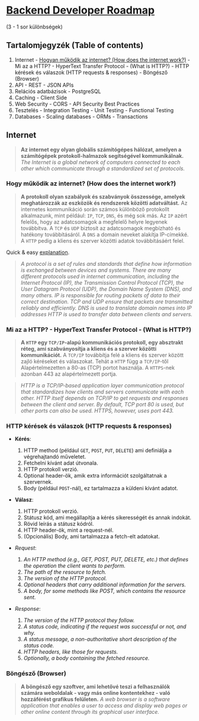 # [Backend Developer Roadmap](https://roadmap.sh/backend)
(3 - 1 sor különbségek)



## Tartalomjegyzék (Table of contents)
  1. Internet
    - [Hogyan működik az internet? (How does the internet work?)](https://youtu.be/7_LPdttKXPc?si=NPFGNP27zXxdATW9)
    - Mi az a HTTP? - HyperText Transfer Protocol - (What is HTTP?)
    - HTTP kérések és válaszok (HTTP requests & responses)
    - Böngésző (Browser)
  2. API
    - REST
    - JSON APIs
  3. Relációs adatbázisok
    - PostgreSQL
  4. Caching
    - Client Side
  5. Web Security
    - CORS
    - API Security Best Practices
  6. Tesztelés
    - Integration Testing
    - Unit Testing
    - Functional Testing
  7. Databases
    - Scaling databases
    - ORMs
    - Transactions



## Internet
> **Az internet egy olyan globális számítógépes hálózat, amelyen a számítógépek protokoll-halmazok segítségével kommunikálnak.**
> *The Internet is a global network of computers connected to each other which communicate through a standardized set of protocols.*

### Hogy működik az internet? (How does the internet work?)
> **A protokoll olyan szabályok és szabványok összessége, amelyek meghatározzák az eszközök és rendszerek közötti adatváltást.**
Az internetes kommunikáció során számos különböző protokollt alkalmazunk, mint például: `IP`, `TCP`, `DNS`, és még sok más.
Az `IP` azért felelős, hogy az adatcsomagok a megfelelő helyre legyenek továbbítva.
A `TCP` és `UDP` biztosít az adatcsomagok megbízható és hatékony továbbításáról.
A `DNS` a domain neveket alakítja IP-címekké.
A `HTTP` pedig a kliens és szerver közötti adatok továbbításáért felel.

Quick & easy [explanation](https://youtu.be/7_LPdttKXPc?si=NPFGNP27zXxdATW9).

> *A protocol is a set of rules and standards that define how information is exchanged between devices and systems.*
*There are many different protocols used in internet communication, including the Internet Protocol (IP), the Transmission Control Protocol (TCP), the User Datagram Protocol (UDP), the Domain Name System (DNS), and many others.*
*IP is responsible for routing packets of data to their correct destination.*
*TCP and UDP ensure that packets are transmitted reliably and efficiently.*
*DNS is used to translate domain names into IP addresses*
*HTTP is used to transfer data between clients and servers.*

### Mi az a HTTP? - HyperText Transfer Protocol - (What is HTTP?)
> **A `HTTP` egy `TCP/IP`-alapú kommunikációs protokoll, egy absztrakt réteg, ami szabványosítja a kliens és a szerver közötti kommunikációt.**
A `TCP/IP` továbbítja felé a kliens és szerver között zajló kéréseket és válaszokat. Tehát a `HTTP` függ a `TCP/IP`-től
Alapértelmezetten a 80-as (TCP) portot használja. A `HTTPS`-nek azonban 443 az alapértelmezett portja.

> *HTTP is a TCP/IP-based application layer communication protocol that standardizes how clients and servers communicate with each other.*
*HTTP itself depends on TCP/IP to get requests and responses between the client and server.*
*By default, TCP port 80 is used, but other ports can also be used. HTTPS, however, uses port 443.*

### HTTP kérések és válaszok (HTTP requests & responses)
- **Kérés**:
  1. HTTP method (például `GET`, `POST`, `PUT`, `DELETE`) ami definiálja a végrehajtandó műveletet.
  2. Fetchelni kívánt adat útvonala.
  3. HTTP protokoll verzió.
  4. Optional header-ök, amik extra információt szolgáltatnak a szervernek.
  5. Body (például `POST`-nál), ez tartalmazza a küldeni kívánt adatot.

- **Válasz**:
  1. HTTP protokoll verzió.
  2. Státusz kód, ami megállapítja a kérés sikerességét és annak indokát.
  3. Rövid leírás a státusz kódról.
  4. HTTP header-ök, mint a request-nél.
  5. (Opcionális) Body, ami tartalmazza a fetch-elt adatokat.

- *Request*:
  1. *An HTTP method (e.g., GET, POST, PUT, DELETE, etc.) that defines the operation the client wants to perform.*
  2. *The path of the resource to fetch.*
  3. *The version of the HTTP protocol.*
  4. *Optional headers that carry additional information for the servers.*
  5. *A body, for some methods like POST, which contains the resource sent.*

- *Response*:
  1. *The version of the HTTP protocol they follow.*
  2. *A status code, indicating if the request was successful or not, and why.*
  3. *A status message, a non-authoritative short description of the status code.*
  4. *HTTP headers, like those for requests.*
  5. *Optionally, a body containing the fetched resource.*

### Böngésző (Browser)
> **A böngésző egy szoftver, ami lehetővé teszi a felhasználók számára weboldalak - vagy más online kontentekhez - való hozzáférést grafikus felületen.**
> *A web browser is a software application that enables a user to access and display web pages or other online content through its graphical user interface.*


